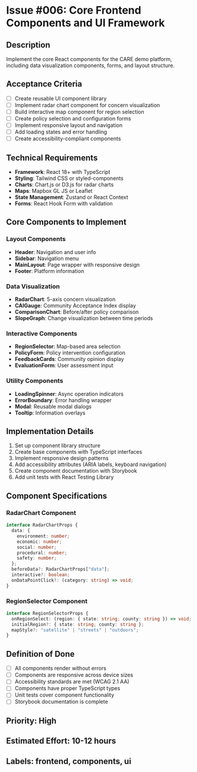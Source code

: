 # Issue #006: Core Frontend Components and UI Framework

## Description
Implement the core React components for the CARE demo platform, including data visualization components, forms, and layout structure.

## Acceptance Criteria
- [ ] Create reusable UI component library
- [ ] Implement radar chart component for concern visualization
- [ ] Build interactive map component for region selection
- [ ] Create policy selection and configuration forms
- [ ] Implement responsive layout and navigation
- [ ] Add loading states and error handling
- [ ] Create accessibility-compliant components

## Technical Requirements
- **Framework**: React 18+ with TypeScript
- **Styling**: Tailwind CSS or styled-components
- **Charts**: Chart.js or D3.js for radar charts
- **Maps**: Mapbox GL JS or Leaflet
- **State Management**: Zustand or React Context
- **Forms**: React Hook Form with validation

## Core Components to Implement

### Layout Components
- **Header**: Navigation and user info
- **Sidebar**: Navigation menu
- **MainLayout**: Page wrapper with responsive design
- **Footer**: Platform information

### Data Visualization
- **RadarChart**: 5-axis concern visualization
- **CAIGauge**: Community Acceptance Index display
- **ComparisonChart**: Before/after policy comparison
- **SlopeGraph**: Change visualization between time periods

### Interactive Components
- **RegionSelector**: Map-based area selection
- **PolicyForm**: Policy intervention configuration
- **FeedbackCards**: Community opinion display
- **EvaluationForm**: User assessment input

### Utility Components
- **LoadingSpinner**: Async operation indicators
- **ErrorBoundary**: Error handling wrapper
- **Modal**: Reusable modal dialogs
- **Tooltip**: Information overlays

## Implementation Details
1. Set up component library structure
2. Create base components with TypeScript interfaces
3. Implement responsive design patterns
4. Add accessibility attributes (ARIA labels, keyboard navigation)
5. Create component documentation with Storybook
6. Add unit tests with React Testing Library

## Component Specifications

### RadarChart Component
```typescript
interface RadarChartProps {
  data: {
    environment: number;
    economic: number;
    social: number;
    procedural: number;
    safety: number;
  };
  beforeData?: RadarChartProps["data"];
  interactive?: boolean;
  onDataPointClick?: (category: string) => void;
}
```

### RegionSelector Component
```typescript
interface RegionSelectorProps {
  onRegionSelect: (region: { state: string; county: string }) => void;
  initialRegion?: { state: string; county: string };
  mapStyle?: "satellite" | "streets" | "outdoors";
}
```

## Definition of Done
- [ ] All components render without errors
- [ ] Components are responsive across device sizes
- [ ] Accessibility standards are met (WCAG 2.1 AA)
- [ ] Components have proper TypeScript types
- [ ] Unit tests cover component functionality
- [ ] Storybook documentation is complete

## Priority: High
## Estimated Effort: 10-12 hours
## Labels: frontend, components, ui
